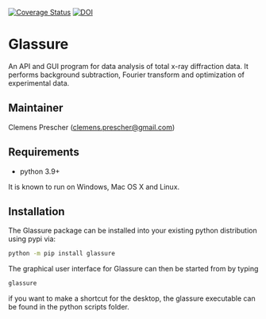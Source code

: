 [![Coverage Status](https://coveralls.io/repos/github/Luindil/Glassure/badge.svg?branch=develop)](https://coveralls.io/github/Luindil/Glassure?branch=develop)
[![DOI](https://zenodo.org/badge/24698239.svg)](https://zenodo.org/badge/latestdoi/24698239)

# Glassure


An API and GUI program for data analysis of total x-ray diffraction data.
It performs background subtraction, Fourier transform and optimization of
experimental data.

## Maintainer

Clemens Prescher (clemens.prescher@gmail.com)

## Requirements

- python 3.9+

It is known to run on Windows, Mac OS X and Linux.

## Installation

The Glassure package can be installed into your existing python distribution using pypi via:

```bash
python -m pip install glassure
```

The graphical user interface for Glassure can then be started from by typing
```bash
glassure
```

if you want to make a shortcut for the desktop, the glassure executable can be found in the 
python scripts folder.  




